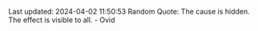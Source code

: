 Last updated: 2024-04-02 11:50:53
Random Quote: The cause is hidden. The effect is visible to all. - Ovid